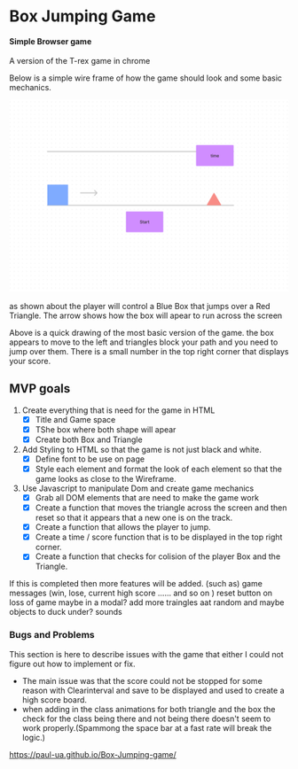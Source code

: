 # Box Jumping Game 
#### Simple Browser game
A version of the T-rex game in chrome 

Below is a simple wire frame of how the game should look and some basic mechanics.


![](wireframe4game.png)

as shown about the player will control a Blue Box that jumps over a Red Triangle. The arrow shows how the box will apear to run across the screen  

Above is a quick drawing of the most basic version of the game.
the box appears to move to the left and triangles block your path and you need to jump over them. There is a small number in the top right corner that displays your score. 
 
 ## MVP goals
 1. Create everything that is need for the game in HTML
    - [x] Title and Game space
    - [x] TShe box where both shape will apear
    - [x] Create both Box and Triangle
 2. Add Styling to HTML so that the game is not just black and white.
    - [x] Define font to be use on page
    - [x] Style each element and format the look of each element so that the game looks as close to the Wireframe.
3. Use Javascript to manipulate Dom and create game mechanics 
    - [x] Grab all DOM elements that are need to make the game work
    - [x] Create a function that moves the triangle across the screen and then reset so that it appears that a new one is on the track. 
    - [x] Create a function that allows the player to jump.
    - [x] Create a time / score function that is to be displayed in the top right corner.
    - [x] Create a function that checks for colision of the player Box and the Triangle. 

 If this is completed then more features will be added. (such as)
 game messages (win, lose, current high score ...... and so on )
 reset button on loss of game maybe in a modal?
 add more traingles aat random and maybe objects to duck under?
 sounds


### Bugs and Problems

This section is here to describe issues with the game that either I could not figure out how to implement or fix.
 - The main issue was that the score could not be stopped for some reason with Clearinterval and save to be displayed and used to create a high score board.
 - when adding in the class animations for both triangle and the box the check for the class being there and not being there doesn't seem to work properly.(Spammong the space bar at a fast rate will break the logic.) 


https://paul-ua.github.io/Box-Jumping-game/